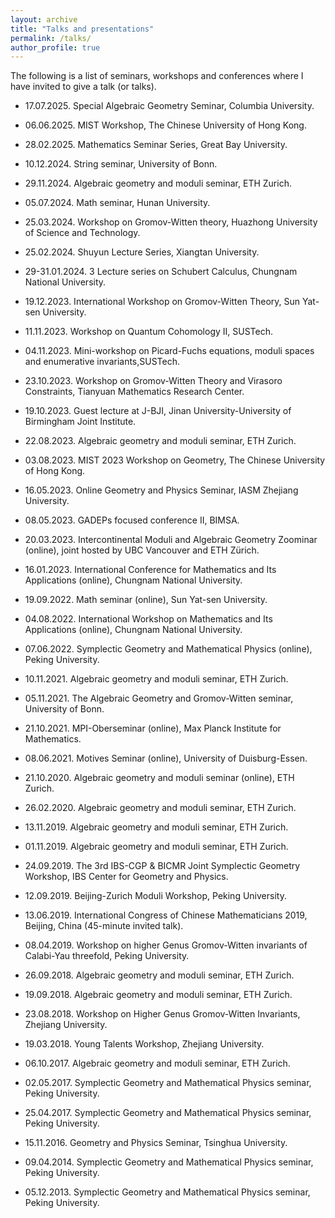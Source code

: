 ```yaml
---
layout: archive
title: "Talks and presentations"
permalink: /talks/
author_profile: true
---
```


The following is a list of seminars, workshops and conferences where I have invited to give a talk (or talks).

- 17.07.2025. Special Algebraic Geometry Seminar, Columbia University.

- 06.06.2025. MIST Workshop, The Chinese University of Hong Kong.

- 28.02.2025. Mathematics Seminar Series, Great Bay University.

- 10.12.2024. String seminar, University of Bonn.

- 29.11.2024. Algebraic geometry and moduli seminar, ETH Zurich.

- 05.07.2024. Math seminar, Hunan University.

- 25.03.2024. Workshop on Gromov-Witten theory, Huazhong University of Science and Technology.

- 25.02.2024. Shuyun Lecture Series, Xiangtan University.

- 29-31.01.2024. 3 Lecture series on Schubert Calculus, Chungnam National University.

- 19.12.2023. International Workshop on Gromov-Witten Theory, Sun Yat-sen University.

- 11.11.2023. Workshop on Quantum Cohomology II, SUSTech.

- 04.11.2023. Mini-workshop on Picard-Fuchs equations, moduli spaces and enumerative invariants,SUSTech.

- 23.10.2023. Workshop on Gromov-Witten Theory and Virasoro Constraints, Tianyuan Mathematics Research Center.

- 19.10.2023. Guest lecture at J-BJI, Jinan University-University of Birmingham Joint Institute.

- 22.08.2023. Algebraic geometry and moduli seminar, ETH Zurich.

- 03.08.2023. MIST 2023 Workshop on Geometry, The Chinese University of Hong Kong.

- 16.05.2023. Online Geometry and Physics Seminar, IASM Zhejiang University.

- 08.05.2023. GADEPs focused conference II, BIMSA.

- 20.03.2023. Intercontinental Moduli and Algebraic Geometry Zoominar (online), joint hosted by UBC Vancouver and ETH Zürich.

- 16.01.2023. International Conference for Mathematics and Its Applications (online), Chungnam National University.

- 19.09.2022. Math seminar (online), Sun Yat-sen University.

- 04.08.2022. International Workshop on Mathematics and Its Applications (online), Chungnam National University.

- 07.06.2022. Symplectic Geometry and Mathematical Physics (online), Peking University.

- 10.11.2021. Algebraic geometry and moduli seminar, ETH Zurich.

- 05.11.2021. The Algebraic Geometry and Gromov-Witten seminar, University of Bonn.

- 21.10.2021. MPI-Oberseminar (online), Max Planck Institute for Mathematics.

- 08.06.2021. Motives Seminar (online), University of Duisburg-Essen.

- 21.10.2020. Algebraic geometry and moduli seminar (online), ETH Zurich.

- 26.02.2020. Algebraic geometry and moduli seminar, ETH Zurich.

- 13.11.2019. Algebraic geometry and moduli seminar, ETH Zurich.

- 01.11.2019. Algebraic geometry and moduli seminar, ETH Zurich.

- 24.09.2019. The 3rd IBS-CGP & BICMR Joint Symplectic Geometry Workshop, IBS Center for Geometry and Physics.

- 12.09.2019. Beijing-Zurich Moduli Workshop, Peking University.

- 13.06.2019. International Congress of Chinese Mathematicians 2019, Beijing, China (45-minute invited talk).

- 08.04.2019. Workshop on higher Genus Gromov-Witten invariants of Calabi-Yau threefold, Peking University.

- 26.09.2018. Algebraic geometry and moduli seminar, ETH Zurich.

- 19.09.2018. Algebraic geometry and moduli seminar, ETH Zurich. 

- 23.08.2018. Workshop on Higher Genus Gromov-Witten Invariants, Zhejiang University. 

- 19.03.2018. Young Talents Workshop, Zhejiang University. 

- 06.10.2017. Algebraic geometry and moduli seminar, ETH Zurich.

- 02.05.2017. Symplectic Geometry and Mathematical
Physics seminar, Peking University. 

- 25.04.2017. Symplectic Geometry and Mathematical
Physics seminar, Peking University. 

- 15.11.2016. Geometry and Physics Seminar, Tsinghua University. 

- 09.04.2014. Symplectic Geometry and Mathematical
Physics seminar, Peking University. 

- 05.12.2013. Symplectic Geometry and Mathematical
Physics seminar, Peking University. 



